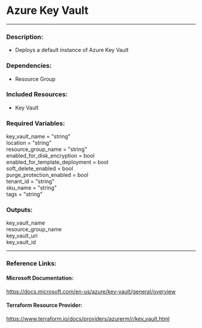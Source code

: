 # Azure Key Vault
---
###  Description:  
- Deploys a default instance of Azure Key Vault  

### Dependencies:  
- Resource Group

### Included Resources:  
- Key Vault

###  Required Variables:  
 key_vault_name                   = "string"  
 location                         = "string"  
 resource_group_name              = "string"  
 enabled_for_disk_encryption      = bool  
 enabled_for_template_deployment  = bool  
 soft_delete_enabled              = bool  
 purge_protection_enabled         = bool  
 tenant_id                        = "string"  
 sku_name                         = "string"  
 tags                             = "string"  

###  Outputs:  
 key_vault_name  
 resource_group_name   
 key_vault_uri  
 key_vault_id  
  
---  
  
###  Reference Links:    

#### Microsoft Documentation:  
https://docs.microsoft.com/en-us/azure/key-vault/general/overview  

#### Terraform Resource Provider:  
https://www.terraform.io/docs/providers/azurerm/r/key_vault.html  
